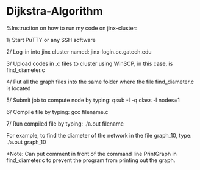 # Dijkstra-Algorithm

%Instruction on how to run my code on jinx-cluster:

1/ Start PuTTY or any SSH software

2/ Log-in into jinx cluster named: jinx-login.cc.gatech.edu

3/ Upload codes in .c files to cluster using WinSCP, in this case, is find_diameter.c

4/ Put all the graph files into the same folder where the file find_diameter.c is located

5/ Submit job to compute node by typing: qsub -I -q class -l nodes=1

6/ Compile file by typing: gcc filename.c

7/ Run compiled file by typing: ./a.out filename

For example, to find the diameter of the network in the file graph_10, type:
./a.out graph_10

*Note: Can put comment in front of the command line PrintGraph in find_diameter.c to 
prevent the program from printing out the graph.
